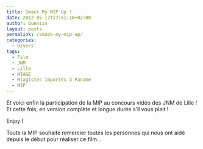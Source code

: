 ```yaml
---
title: Smack My MIP Up !
date: 2012-05-17T17:51:10+02:00
author: Quentin
layout: posts
permalink: /smack-my-mip-up/
categories:
  - Divers
tags:
  - Film
  - JNM
  - Lille
  - MIAGE
  - Miagistes Importés à Paname
  - MIP
---
```

Et voici enfin la participation de la MIP au concours vidéo des JNM de Lille ! Et cette fois, en version complète et longue durée s&#8217;il vous plait !

Enjoy !



Toute la MIP souhaite remercier toutes les personnes qui nous ont aidé depuis le début pour réaliser ce film&#8230;
